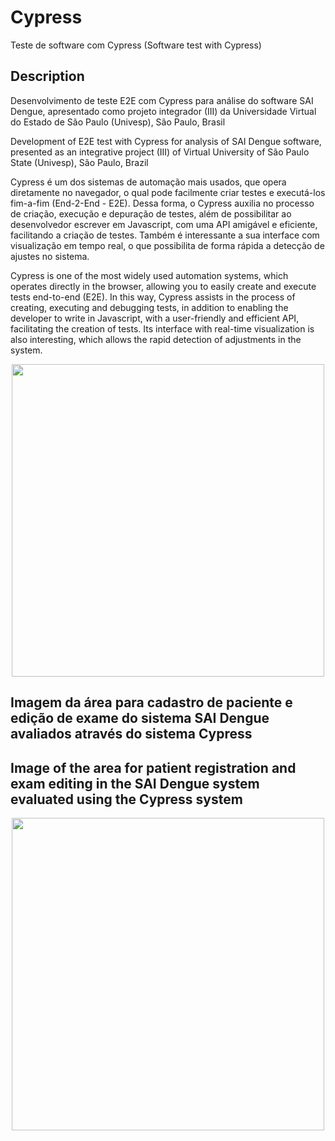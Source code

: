 # Cypress
Teste de software com Cypress (Software test with Cypress)

## Description
Desenvolvimento de teste E2E com Cypress para análise do software SAI Dengue, apresentado como projeto integrador (III) da Universidade Virtual do Estado de São Paulo (Univesp), São Paulo, Brasil
<p>Development of E2E test with Cypress for analysis of SAI Dengue software, presented as an integrative project (III) of Virtual University of São Paulo State (Univesp), São Paulo, Brazil</p>
<p>Cypress é um dos sistemas de automação mais usados, que opera diretamente no navegador, o qual pode facilmente criar testes e executá-los fim-a-fim (End-2-End - E2E). Dessa forma, o Cypress auxilia no processo de criação, execução e depuração de testes, além de possibilitar ao desenvolvedor escrever em Javascript, com uma API amigável e eficiente, facilitando a criação de testes. Também é interessante a sua interface com visualização em tempo real, o que possibilita de forma rápida a detecção de ajustes no sistema. </p>
<p>Cypress is one of the most widely used automation systems, which operates directly in the browser, allowing you to easily create and execute tests end-to-end (E2E). In this way, Cypress assists in the process of creating, executing and debugging tests, in addition to enabling the developer to write in Javascript, with a user-friendly and efficient API, facilitating the creation of tests. Its interface with real-time visualization is also interesting, which allows the rapid detection of adjustments in the system.</p>


<p align="center">
<img width="500px" src="https://github.com/user-attachments/assets/86dbf883-05bd-4540-928b-2867faf7073c">
</p>

## Imagem da área para cadastro de paciente e edição de exame do sistema SAI Dengue avaliados através do sistema Cypress
## Image of the area for patient registration and exam editing in the SAI Dengue system evaluated using the Cypress system

<p align="center">
<img width="500px" src="https://github.com/user-attachments/assets/31325b54-8274-41d8-860e-831cb315ec3c">
</p>


